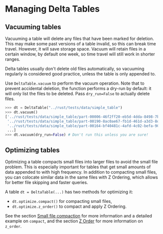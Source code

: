 # Managing Delta Tables

## Vacuuming tables

Vacuuming a table will delete any files that have been marked for
deletion. This may make some past versions of a table invalid, so this
can break time travel. However, it will save storage space. Vacuum will
retain files in a certain window, by default one week, so time travel
will still work in shorter ranges.

Delta tables usually don't delete old files automatically, so vacuuming
regularly is considered good practice, unless the table is only appended
to.

Use `DeltaTable.vacuum` to perform the vacuum operation. Note that to prevent accidental deletion, the function performs a dry-run by default: it will only list the files to be deleted. Pass `dry_run=False` to actually delete files.

``` python
>>> dt = DeltaTable("../rust/tests/data/simple_table")
>>> dt.vacuum()
['../rust/tests/data/simple_table/part-00006-46f2ff20-eb5d-4dda-8498-7bfb2940713b-c000.snappy.parquet',
 '../rust/tests/data/simple_table/part-00190-8ac0ae67-fb1d-461d-a3d3-8dc112766ff5-c000.snappy.parquet',
 '../rust/tests/data/simple_table/part-00164-bf40481c-4afd-4c02-befa-90f056c2d77a-c000.snappy.parquet',
 ...]
>>> dt.vacuum(dry_run=False) # Don't run this unless you are sure!
```

## Optimizing tables

Optimizing a table compacts small files into larger files to avoid the small file problem. This is especially important for tables that get small amounts of data appended to with high frequency. In addition to compacting small files, you can colocate similar data in the same files with Z Ordering, which allows for better file skipping and faster queries.

A table `dt = DeltaTable(...)` has two methods for optimizing it:

- `dt.optimize.compact()` for compacting small files,
- `dt.optimize.z_order()` to compact and apply Z Ordering.

See the section [Small file compaction](./optimize/small-file-compaction-with-optimize.md) for more information and a detailed example on `compact`, and the section [Z Order](./optimize/delta-lake-z-order.md) for more information on `z_order`.
